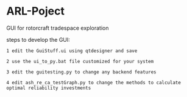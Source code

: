 # ARL-Poject
GUI for rotorcraft tradespace exploration 

 steps to develop the GUI:
 
    1 edit the GuiStuff.ui using qtdesigner and save
  
    2 use the ui_to_py.bat file customized for your system
  
    3 edit the guitesting.py to change any backend features
  
    4 edit ash_re_ca_testGraph.py to change the methods to calculate optimal reliability investments
  
